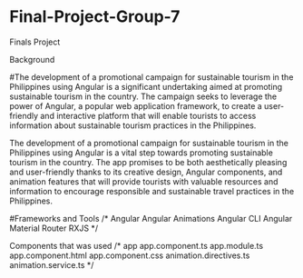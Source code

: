 # Final-Project-Group-7
Finals Project

Background

#The development of a promotional campaign for sustainable tourism in the
Philippines using Angular is a significant undertaking aimed at promoting sustainable
tourism in the country. The campaign seeks to leverage the power of Angular, a popular
web application framework, to create a user-friendly and interactive platform that will
enable tourists to access information about sustainable tourism practices in the
Philippines.

The development of a promotional campaign for sustainable tourism in the Philippines using Angular is a vital step towards promoting sustainable tourism in the country. The app promises to be both aesthetically pleasing and user-friendly thanks to its creative design, Angular components, and animation features that will provide tourists with valuable resources and information to encourage responsible and sustainable travel practices in the Philippines.


#Frameworks and Tools
/* 
Angular
Angular Animations
Angular CLI
Angular Material
Router
RXJS
*/


Components that was used
/* 
app
app.component.ts
app.module.ts
app.component.html
app.component.css
animation.directives.ts
animation.service.ts
*/

